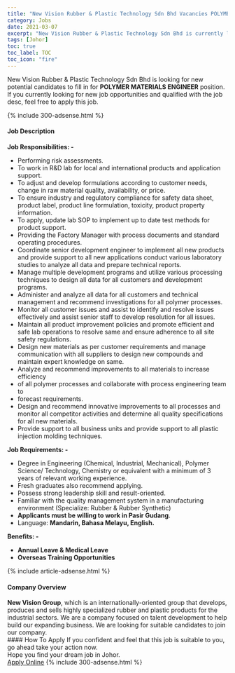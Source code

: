 ```yaml
---
title: "New Vision Rubber & Plastic Technology Sdn Bhd Vacancies POLYMER MATERIALS ENGINEER" 
category: Jobs 
date: 2021-03-07 
excerpt: "New Vision Rubber & Plastic Technology Sdn Bhd is currently looking for suitable person to fill in the POLYMER MATERIALS ENGINEER which based in Johor" 
tags: [Johor] 
toc: true 
toc_label: TOC 
toc_icon: "fire" 
--- 
```


<p>New Vision Rubber & Plastic Technology Sdn Bhd is looking for new potential candidates to fill in for <b>POLYMER MATERIALS ENGINEER</b> position. If you currently looking for new job opportunities and qualified with the job desc, feel free to apply this job.
</p>{% include 300-adsense.html %} 
<div><div><h4>Job Description</h4></div><div><div><span><div><p><strong>Job Responsibilities: -</strong></p><ul><li>Performing risk assessments.</li><li>To work in R&amp;D lab for local and international products and application support.</li><li>To adjust and develop formulations according to customer needs, change in raw material quality, availability, or price.</li><li>To ensure industry and regulatory compliance for safety data sheet, product label, product line formulation, toxicity, product property information.</li><li>To apply, update lab SOP to implement up to date test methods for product support.</li><li>Providing the Factory Manager with process documents and standard operating procedures.</li><li>Coordinate senior development engineer to implement all new products and provide support to all new applications conduct various laboratory studies to analyze all data and prepare technical reports.</li><li>Manage multiple development programs and utilize various processing techniques to design all data for all customers and development programs.</li><li>Administer and analyze all data for all customers and technical management and recommend investigations for all polymer processes.</li><li>Monitor all customer issues and assist to identify and resolve issues effectively and assist senior staff to develop resolution for all issues.</li><li>Maintain all product improvement policies and promote efficient and safe lab operations to resolve same and ensure adherence to all site safety regulations.</li><li>Design new materials as per customer requirements and manage communication with all suppliers to design new compounds and maintain expert knowledge on same.</li><li>Analyze and recommend improvements to all materials to increase efficiency</li><li>of all polymer processes and collaborate with process engineering team to</li><li>forecast requirements.</li><li>Design and recommend innovative improvements to all processes and monitor all competitor activities and determine all quality specifications for all new materials.</li><li>Provide support to all business units and provide support to all plastic injection molding techniques.</li></ul><p><strong>Job Requirements: -</strong></p><ul><li>Degree in Engineering (Chemical, Industrial, Mechanical), Polymer Science/ Technology, Chemistry or equivalent with a minimum of 3 years of relevant working experience.</li><li>Fresh graduates also recommend applying.</li><li>Possess strong leadership skill and result-oriented.</li><li>Familiar with the quality management system in a manufacturing environment (Specialize: Rubber &amp; Rubber Synthetic)</li><li><strong>Applicants must be willing to work in Pasir Gudang</strong>.&#160;</li><li>Language:&#160;<strong>Mandarin, Bahasa Melayu, English.&#160;</strong></li></ul><p><strong>Benefits: -&#160;</strong></p><ul><li><strong>Annual Leave &amp; Medical Leave</strong></li><li><strong>Overseas Training Opportunities</strong></li></ul></div></span></div></div></div> 
{% include article-adsense.html %} 
<div><div><h4>Company Overview</h4></div><div><div><span><div><div><strong>New Vision Group</strong>, which is an internationally-oriented group that develops, produces and sells highly specialized rubber and plastic products for the industrial sectors. We are a company focused on talent development to help build our expanding business. We are looking for suitable candidates to join our company.</div></div></span></div></div></div> 
#### How To Apply 
If you confident and feel that this job is suitable to you, go ahead take your action now. <br/> 
Hope you find your dream job in Johor. <br/> 
<a href="https://www.jobstreet.com.my/en/job/polymer-materials-engineer-4497624?jobId=jobstreet-my-job-4497624&" class="btn btn--info" target="_blank" rel="nofollow noopenner">Apply Online</a> 
{% include 300-adsense.html %} 